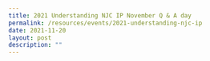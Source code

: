 ```yaml
---
title: 2021 Understanding NJC IP November Q & A day
permalink: /resources/events/2021-understanding-njc-ip
date: 2021-11-20
layout: post
description: ""
---
```

